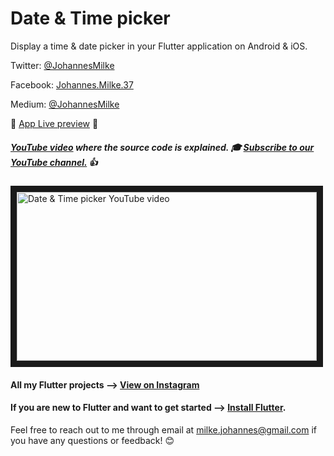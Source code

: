 # Date & Time picker 
Display a time & date picker in your Flutter application on Android & iOS.

Twitter: [@JohannesMilke](https://twitter.com/JohannesMilke "Twitter Johannes Milke")

Facebook: [Johannes.Milke.37](https://www.facebook.com/johannes.milke.37 "Facebook Johannes Milke")

Medium: [@JohannesMilke](https://medium.com/@johannesmilke  "Flutter Articles of Johannes Milke")

:dizzy: [App Live preview](https://www.instagram.com/p/Bw5Jj5EFa1z/ "Live preview on Instagram") :dizzy:

##### [YouTube video](https://www.youtube.com/watch?v=lEHMloCMMsw "Youtube Johannes Milke") where the *source code* is explained. :mortar_board: [Subscribe to our YouTube channel.](http://www.youtube.com/channel/UC0FD2apauvegCcsvqIBceLA?sub_confirmation=1 "YouTube Subscribe Johannes Milke") :thumbsup:  
<a href="https://www.youtube.com/watch?v=lEHMloCMMsw&feature=player_embedded
" target="_blank"><img src="http://img.youtube.com/vi/lEHMloCMMsw/maxresdefault.jpg" 
alt="Date & Time picker YouTube video" width="480" height="270" border="10" /></a>

#### All my Flutter projects --> [View on Instagram](https://www.instagram.com/johannesmilke/ "My Flutter projects")

#### If you are new to Flutter and want to get started --> [Install Flutter](https://flutter.io/docs/get-started/install "Get started with Flutter").


Feel free to reach out to me through email at milke.johannes@gmail.com if you have any questions or feedback! :blush:
